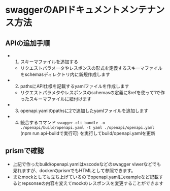 # swaggerのAPIドキュメントメンテナンス方法

## APIの追加手順

- 1. スキーマファイルを追加する
  - リクエストパラメータやレスポンスの形式を定義するスキーマファイルをschemasディレクトリ内に新規作成します
- 2. pathsにAPI仕様を記載するyamlファイルを作成します
  - リクエストパラメタやレスポンスのschemasの定義に$refを使って1で作ったスキーマファイルに紐付けます
- 3. openapi.yamlのpathsに2で追加したyamlファイルを追加します
- 4. 統合するコマンド `swagger-cli bundle -o ./openapi/build/openapi.yaml -t yaml ./openapi/openapi.yaml` (npm run api-buildで実行可) を実行してbuild/openapi.yamlを更新

## prismで確認

- 上記で作ったbuild/openapi.yamlはvscodeなどのswagger viwerなどでも見れますが、dockerのprismでもHTMLとして参照できます。
- またmockとしても立ち上げているのでopenapi.yamlにexampleなど記載するとrepsonseの内容を変えてmockのレスポンスを変更することができます

